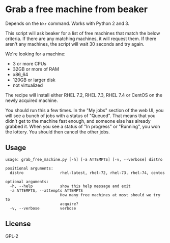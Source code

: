 # Grab a free machine from beaker

Depends on the `bkr` command.  Works with Python 2 and 3.

This script will ask beaker for a list of free machines that match the below
criteria.  If there are any matching machines, it will request them.  If there
aren't any machines, the script will wait 30 seconds and try again.

We're looking for a machine:

* 3 or more CPUs
* 32GB or more of RAM
* x86_64
* 120GB or larger disk
* not virtualized

The recipe will install either RHEL 7.2, RHEL 7.3, RHEL 7.4 or CentOS on the
newly acquired machine.

You should run this a few times.  In the "My jobs" section of the web UI, you
will see a bunch of jobs with a status of "Queued".  That means that you didn't
get to the machine fast enough, and someone else has already grabbed it.  When
you see a status of "In progress" or "Running", you won the lottery.  You
should then cancel the other jobs.

## Usage

```
usage: grab_free_machine.py [-h] [-a ATTEMPTS] [-v, --verbose] distro

positional arguments:
  distro                rhel-latest, rhel-72, rhel-73, rhel-74, centos

optional arguments:
  -h, --help            show this help message and exit
  -a ATTEMPTS, --attempts ATTEMPTS
                        How many free machines at most should we try to
                        acquire?
  -v, --verbose         verbose
```

## License

GPL-2
